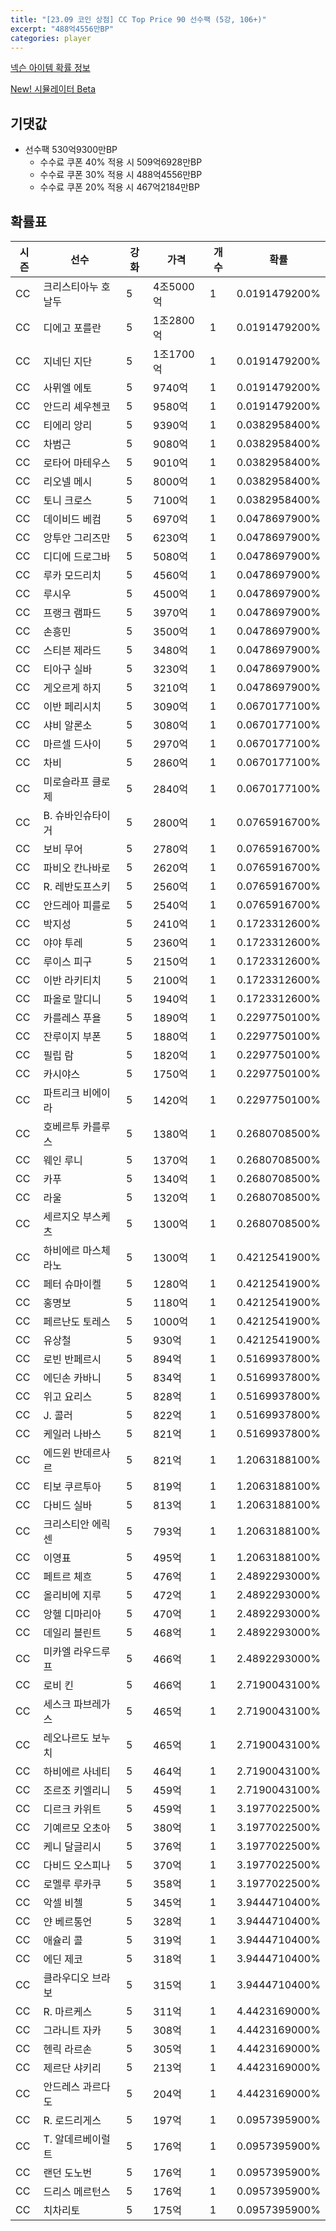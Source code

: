 ```yaml
---
title: "[23.09 코인 상점] CC Top Price 90 선수팩 (5강, 106+)"
excerpt: "488억4556만BP"
categories: player
---
```

[넥슨 아이템 확률 정보](http://iteminfo.nexon.com/probability/fco?sn=7378)

[New! 시뮬레이터 Beta](/simulator/7378)
## 기댓값
- 선수팩 530억9300만BP
  - 수수료 쿠폰 40% 적용 시 509억6928만BP
  - 수수료 쿠폰 30% 적용 시 488억4556만BP
  - 수수료 쿠폰 20% 적용 시 467억2184만BP


## 확률표

|시즌|선수|강화|가격|개수|확률|
|---|---|---|---|---|---|
|CC|크리스티아누 호날두|5|4조5000억|1|0.0191479200%|
|CC|디에고 포를란|5|1조2800억|1|0.0191479200%|
|CC|지네딘 지단|5|1조1700억|1|0.0191479200%|
|CC|사뮈엘 에토|5|9740억|1|0.0191479200%|
|CC|안드리 셰우첸코|5|9580억|1|0.0191479200%|
|CC|티에리 앙리|5|9390억|1|0.0382958400%|
|CC|차범근|5|9080억|1|0.0382958400%|
|CC|로타어 마테우스|5|9010억|1|0.0382958400%|
|CC|리오넬 메시|5|8000억|1|0.0382958400%|
|CC|토니 크로스|5|7100억|1|0.0382958400%|
|CC|데이비드 베컴|5|6970억|1|0.0478697900%|
|CC|앙투안 그리즈만|5|6230억|1|0.0478697900%|
|CC|디디에 드로그바|5|5080억|1|0.0478697900%|
|CC|루카 모드리치|5|4560억|1|0.0478697900%|
|CC|루시우|5|4500억|1|0.0478697900%|
|CC|프랭크 램파드|5|3970억|1|0.0478697900%|
|CC|손흥민|5|3500억|1|0.0478697900%|
|CC|스티븐 제라드|5|3480억|1|0.0478697900%|
|CC|티아구 실바|5|3230억|1|0.0478697900%|
|CC|게오르게 하지|5|3210억|1|0.0478697900%|
|CC|이반 페리시치|5|3090억|1|0.0670177100%|
|CC|샤비 알론소|5|3080억|1|0.0670177100%|
|CC|마르셀 드사이|5|2970억|1|0.0670177100%|
|CC|차비|5|2860억|1|0.0670177100%|
|CC|미로슬라프 클로제|5|2840억|1|0.0670177100%|
|CC|B. 슈바인슈타이거|5|2800억|1|0.0765916700%|
|CC|보비 무어|5|2780억|1|0.0765916700%|
|CC|파비오 칸나바로|5|2620억|1|0.0765916700%|
|CC|R. 레반도프스키|5|2560억|1|0.0765916700%|
|CC|안드레아 피를로|5|2540억|1|0.0765916700%|
|CC|박지성|5|2410억|1|0.1723312600%|
|CC|야야 투레|5|2360억|1|0.1723312600%|
|CC|루이스 피구|5|2150억|1|0.1723312600%|
|CC|이반 라키티치|5|2100억|1|0.1723312600%|
|CC|파올로 말디니|5|1940억|1|0.1723312600%|
|CC|카를레스 푸욜|5|1890억|1|0.2297750100%|
|CC|잔루이지 부폰|5|1880억|1|0.2297750100%|
|CC|필립 람|5|1820억|1|0.2297750100%|
|CC|카시야스|5|1750억|1|0.2297750100%|
|CC|파트리크 비에이라|5|1420억|1|0.2297750100%|
|CC|호베르투 카를루스|5|1380억|1|0.2680708500%|
|CC|웨인 루니|5|1370억|1|0.2680708500%|
|CC|카푸|5|1340억|1|0.2680708500%|
|CC|라울|5|1320억|1|0.2680708500%|
|CC|세르지오 부스케츠|5|1300억|1|0.2680708500%|
|CC|하비에르 마스체라노|5|1300억|1|0.4212541900%|
|CC|페터 슈마이켈|5|1280억|1|0.4212541900%|
|CC|홍명보|5|1180억|1|0.4212541900%|
|CC|페르난도 토레스|5|1000억|1|0.4212541900%|
|CC|유상철|5|930억|1|0.4212541900%|
|CC|로빈 반페르시|5|894억|1|0.5169937800%|
|CC|에딘손 카바니|5|834억|1|0.5169937800%|
|CC|위고 요리스|5|828억|1|0.5169937800%|
|CC|J. 콜러|5|822억|1|0.5169937800%|
|CC|케일러 나바스|5|821억|1|0.5169937800%|
|CC|에드윈 반데르사르|5|821억|1|1.2063188100%|
|CC|티보 쿠르투아|5|819억|1|1.2063188100%|
|CC|다비드 실바|5|813억|1|1.2063188100%|
|CC|크리스티안 에릭센|5|793억|1|1.2063188100%|
|CC|이영표|5|495억|1|1.2063188100%|
|CC|페트르 체흐|5|476억|1|2.4892293000%|
|CC|올리비에 지루|5|472억|1|2.4892293000%|
|CC|앙헬 디마리아|5|470억|1|2.4892293000%|
|CC|데일리 블린트|5|468억|1|2.4892293000%|
|CC|미카엘 라우드루프|5|466억|1|2.4892293000%|
|CC|로비 킨|5|466억|1|2.7190043100%|
|CC|세스크 파브레가스|5|465억|1|2.7190043100%|
|CC|레오나르도 보누치|5|465억|1|2.7190043100%|
|CC|하비에르 사네티|5|464억|1|2.7190043100%|
|CC|조르조 키엘리니|5|459억|1|2.7190043100%|
|CC|디르크 카위트|5|459억|1|3.1977022500%|
|CC|기예르모 오초아|5|380억|1|3.1977022500%|
|CC|케니 달글리시|5|376억|1|3.1977022500%|
|CC|다비드 오스피나|5|370억|1|3.1977022500%|
|CC|로멜루 루카쿠|5|358억|1|3.1977022500%|
|CC|악셀 비첼|5|345억|1|3.9444710400%|
|CC|얀 베르통언|5|328억|1|3.9444710400%|
|CC|애슐리 콜|5|319억|1|3.9444710400%|
|CC|에딘 제코|5|318억|1|3.9444710400%|
|CC|클라우디오 브라보|5|315억|1|3.9444710400%|
|CC|R. 마르케스|5|311억|1|4.4423169000%|
|CC|그라니트 자카|5|308억|1|4.4423169000%|
|CC|헨릭 라르손|5|305억|1|4.4423169000%|
|CC|제르단 샤키리|5|213억|1|4.4423169000%|
|CC|안드레스 과르다도|5|204억|1|4.4423169000%|
|CC|R. 로드리게스|5|197억|1|0.0957395900%|
|CC|T. 알데르베이럴트|5|176억|1|0.0957395900%|
|CC|랜던 도노번|5|176억|1|0.0957395900%|
|CC|드리스 메르턴스|5|176억|1|0.0957395900%|
|CC|치차리토|5|175억|1|0.0957395900%|
